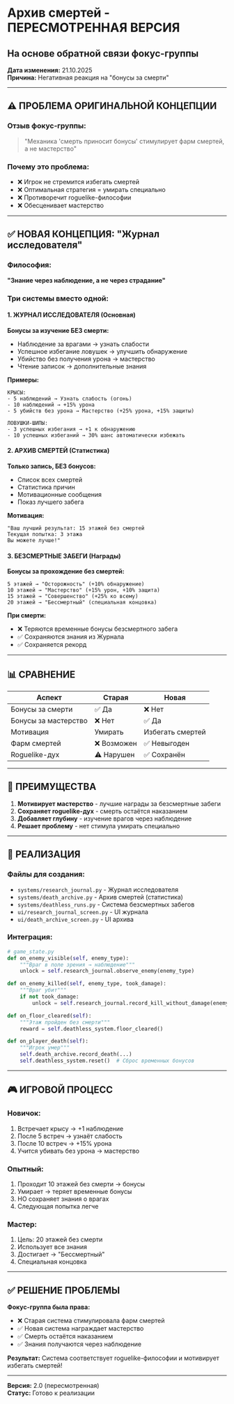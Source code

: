 # Архив смертей - ПЕРЕСМОТРЕННАЯ ВЕРСИЯ
## На основе обратной связи фокус-группы

**Дата изменения:** 21.10.2025  
**Причина:** Негативная реакция на "бонусы за смерти"

---

## ⚠️ ПРОБЛЕМА ОРИГИНАЛЬНОЙ КОНЦЕПЦИИ

### Отзыв фокус-группы:
> "Механика 'смерть приносит бонусы' стимулирует фарм смертей, а не мастерство"

### Почему это проблема:
- ❌ Игрок не стремится избегать смертей
- ❌ Оптимальная стратегия = умирать специально
- ❌ Противоречит roguelike-философии
- ❌ Обесценивает мастерство

---

## ✅ НОВАЯ КОНЦЕПЦИЯ: "Журнал исследователя"

### Философия:
**"Знание через наблюдение, а не через страдание"**

### Три системы вместо одной:

#### 1. ЖУРНАЛ ИССЛЕДОВАТЕЛЯ (Основная)
**Бонусы за изучение БЕЗ смерти:**
- Наблюдение за врагами → узнать слабости
- Успешное избегание ловушек → улучшить обнаружение
- Убийство без получения урона → мастерство
- Чтение записок → дополнительные знания

**Примеры:**
```
КРЫСЫ:
- 5 наблюдений → Узнать слабость (огонь)
- 10 наблюдений → +15% урона
- 5 убийств без урона → Мастерство (+25% урона, +15% защиты)

ЛОВУШКИ-ШИПЫ:
- 3 успешных избегания → +1 к обнаружению
- 10 успешных избеганий → 30% шанс автоматически избежать
```

#### 2. АРХИВ СМЕРТЕЙ (Статистика)
**Только запись, БЕЗ бонусов:**
- Список всех смертей
- Статистика причин
- Мотивационные сообщения
- Показ лучшего забега

**Мотивация:**
```
"Ваш лучший результат: 15 этажей без смертей
Текущая попытка: 3 этажа
Вы можете лучше!"
```

#### 3. БЕЗСМЕРТНЫЕ ЗАБЕГИ (Награды)
**Бонусы за прохождение без смертей:**
```
5 этажей → "Осторожность" (+10% обнаружение)
10 этажей → "Мастерство" (+15% урон, +10% защита)
15 этажей → "Совершенство" (+25% ко всему)
20 этажей → "Бессмертный" (специальная концовка)
```

**При смерти:**
- ❌ Теряются временные бонусы безсмертного забега
- ✅ Сохраняются знания из Журнала
- ✅ Сохраняется рекорд

---

## 📊 СРАВНЕНИЕ

| Аспект | Старая | Новая |
|--------|--------|-------|
| Бонусы за смерти | ✅ Да | ❌ Нет |
| Бонусы за мастерство | ❌ Нет | ✅ Да |
| Мотивация | Умирать | Избегать смертей |
| Фарм смертей | ❌ Возможен | ✅ Невыгоден |
| Roguelike-дух | ⚠️ Нарушен | ✅ Сохранён |

---

## 🎯 ПРЕИМУЩЕСТВА

1. **Мотивирует мастерство** - лучшие награды за безсмертные забеги
2. **Сохраняет roguelike-дух** - смерть остаётся наказанием
3. **Добавляет глубину** - изучение врагов через наблюдение
4. **Решает проблему** - нет стимула умирать специально

---

## 📝 РЕАЛИЗАЦИЯ

### Файлы для создания:
- `systems/research_journal.py` - Журнал исследователя
- `systems/death_archive.py` - Архив смертей (статистика)
- `systems/deathless_runs.py` - Система безсмертных забегов
- `ui/research_journal_screen.py` - UI журнала
- `ui/death_archive_screen.py` - UI архива

### Интеграция:
```python
# game_state.py
def on_enemy_visible(self, enemy_type):
    """Враг в поле зрения → наблюдение"""
    unlock = self.research_journal.observe_enemy(enemy_type)

def on_enemy_killed(self, enemy_type, took_damage):
    """Враг убит"""
    if not took_damage:
        unlock = self.research_journal.record_kill_without_damage(enemy_type)

def on_floor_cleared(self):
    """Этаж пройден без смерти"""
    reward = self.deathless_system.floor_cleared()

def on_player_death(self):
    """Игрок умер"""
    self.death_archive.record_death(...)
    self.deathless_system.reset()  # Сброс временных бонусов
```

---

## 🎮 ИГРОВОЙ ПРОЦЕСС

### Новичок:
1. Встречает крысу → +1 наблюдение
2. После 5 встреч → узнаёт слабость
3. После 10 встреч → +15% урона
4. Учится убивать без урона → мастерство

### Опытный:
1. Проходит 10 этажей без смерти → бонусы
2. Умирает → теряет временные бонусы
3. НО сохраняет знания о врагах
4. Следующая попытка легче

### Мастер:
1. Цель: 20 этажей без смерти
2. Использует все знания
3. Достигает → "Бессмертный"
4. Специальная концовка

---

## ✅ РЕШЕНИЕ ПРОБЛЕМЫ

**Фокус-группа была права:**
- ❌ Старая система стимулировала фарм смертей
- ✅ Новая система награждает мастерство
- ✅ Смерть остаётся наказанием
- ✅ Знания получаются через наблюдение

**Результат:** Система соответствует roguelike-философии и мотивирует избегать смертей!

---

**Версия:** 2.0 (пересмотренная)  
**Статус:** Готово к реализации
